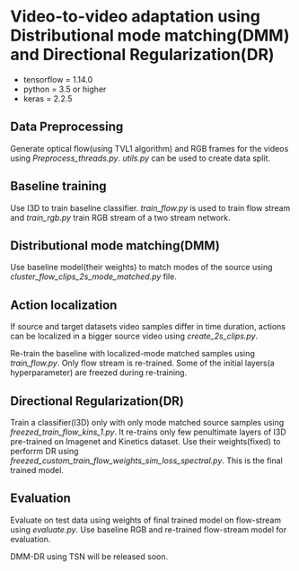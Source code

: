 # Video-to-video adaptation using Distributional mode matching(DMM) and Directional Regularization(DR)

- tensorflow = 1.14.0
- python = 3.5 or higher
- keras = 2.2.5

## Data Preprocessing
Generate optical flow(using TVL1 algorithm) and RGB frames for the videos using *Preprocess_threads.py*. *utils.py* can be used to create data split.

## Baseline training
Use I3D to train baseline classifier. *train_flow.py* is used to train flow stream and *train_rgb.py* train RGB stream of a two stream network.

## Distributional mode matching(DMM)
Use baseline model(their weights) to match modes of the source using *cluster_flow_clips_2s_mode_matched.py* file.

## Action localization
If source and target datasets video samples differ in time duration, actions can be localized in a bigger source video using 
*create_2s_clips.py*.

Re-train the baseline with localized-mode matched samples using *train_flow.py*. Only flow stream is re-trained. Some of the
initial layers(a hyperparameter) are freezed during re-training.

## Directional Regularization(DR)
Train a classifier(I3D) only with only mode matched source samples using *freezed_train_flow_kins_1.py*. It re-trains only 
few penultimate layers of I3D pre-trained on Imagenet and Kinetics dataset. Use their weights(fixed) to perforrm DR using *freezed_custom_train_flow_weights_sim_loss_spectral.py*. This is the final trained model.

## Evaluation
Evaluate on test data using weights of final trained model on flow-stream using *evaluate.py*. Use baseline RGB and re-trained flow-stream model
for evaluation.

DMM-DR using TSN will be released soon.


